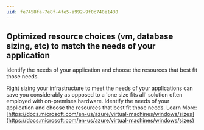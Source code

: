 ```yaml
---
uid: fe7458fa-7e8f-4fe5-a992-9f0c740e1430
---
```

## Optimized resource choices (vm, database sizing, etc) to match the needs of your application

<div class="alert is-danger"><p>Identify the needs of your application and choose the resources that best fit those needs.</p></div>

Right sizing your infrastructure to meet the needs of your applications can save you considerably as opposed to a 'one size fits all' solution often employed with on-premises hardware. Identify the needs of your application and choose the resources that best fit those needs. Learn More: [https://docs.microsoft.com/en-us/azure/virtual-machines/windows/sizes](https://docs.microsoft.com/en-us/azure/virtual-machines/windows/sizes)